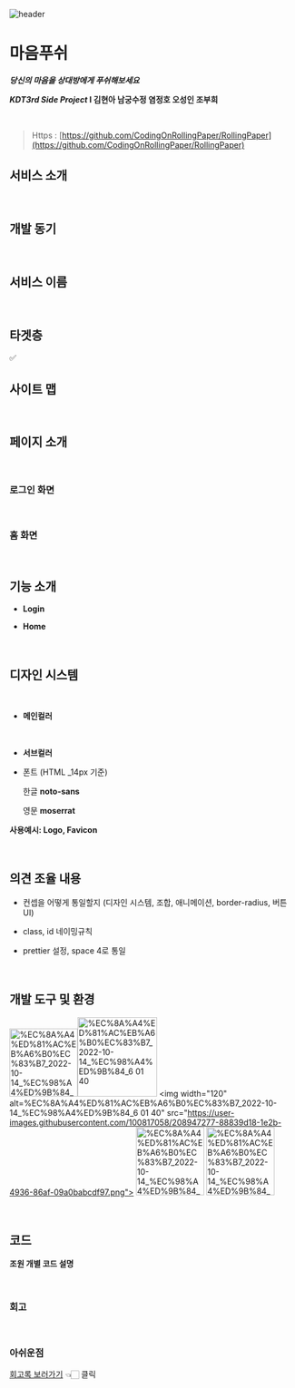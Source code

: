![header](https://capsule-render.vercel.app/api?type=wave&color=auto&height=300&section=header&text=Rolling%20Paper&fontSize=90)


# 마음푸쉬
***당신의 마음을 상대방에게 푸쉬해보세요***


***KDT3rd Side Project*   I   김현아  남궁수정 염정호 오성인 조부희** 


<br>

> Https : [https://github.com/CodingOnRollingPaper/RollingPaper](https://github.com/CodingOnRollingPaper/RollingPaper)

## 서비스 소개


<br>

## 개발 동기

<br>

## 서비스 이름



<br>

## 타겟층


✅ 
<br>

## 사이트 맵


<br>

## 페이지 소개

<br>

### 로그인 화면

<br>

### 홈 화면

<br>

## 기능 소개


- **Login**
  
- **Home**

   
    
<br>

## 디자인 시스템


<br>

- **메인컬러**
    
 
  <br>  
  
- **서브컬러**
    

    
- 폰트 (HTML _14px 기준)
    
    한글 **noto-sans**
    
    영문 **moserrat**
    

**사용예시: Logo, Favicon**


<br>

## 의견 조율 내용


- 컨셉을 어떻게 통일할지 (디자인 시스템, 조합, 애니메이션, border-radius, 버튼 UI)
- class, id 네이밍규칙
 

- prettier 설정, space 4로 통일
<br>

## 개발 도구 및 환경

<img width="120" alt="%EC%8A%A4%ED%81%AC%EB%A6%B0%EC%83%B7_2022-10-14_%EC%98%A4%ED%9B%84_6 01 40" src="https://user-images.githubusercontent.com/100466973/198163904-9988bbdc-2fc0-4dfb-afa7-a93e1ada7cd1.png"><img width="140" alt="%EC%8A%A4%ED%81%AC%EB%A6%B0%EC%83%B7_2022-10-14_%EC%98%A4%ED%9B%84_6 01 40" src="https://user-images.githubusercontent.com/100466973/198163978-9f847f7c-b673-4727-9164-b10fe7ef24fe.png">
<img width="120" alt=%EC%8A%A4%ED%81%AC%EB%A6%B0%EC%83%B7_2022-10-14_%EC%98%A4%ED%9B%84_6 01 40" src="https://user-images.githubusercontent.com/100817058/208947277-88839d18-1e2b-4936-86af-09a0babcdf97.png">
<img width="120" alt="%EC%8A%A4%ED%81%AC%EB%A6%B0%EC%83%B7_2022-10-14_%EC%98%A4%ED%9B%84_6 01 40" src="https://user-images.githubusercontent.com/100466973/198164009-44aef3a7-010f-418e-886e-00d6f3bfd34e.png">
<img width="120" alt="%EC%8A%A4%ED%81%AC%EB%A6%B0%EC%83%B7_2022-10-14_%EC%98%A4%ED%9B%84_6 01 40" src="https://user-images.githubusercontent.com/100466973/198164026-cc165368-c75b-4a05-96bb-07af332a6da7.png">

<br>

## 코드

**조원 개별 코드 설명**

<br>

### **회고** 

<br>

### **아쉬운점**
   
[회고록 보러가기](https://www.notion.so/72ed98bcdc654d5eb7e00bd93e74d97e?v=7c0b3bacfb8b483186554ae5c78dd792) 👈🏻 클릭
